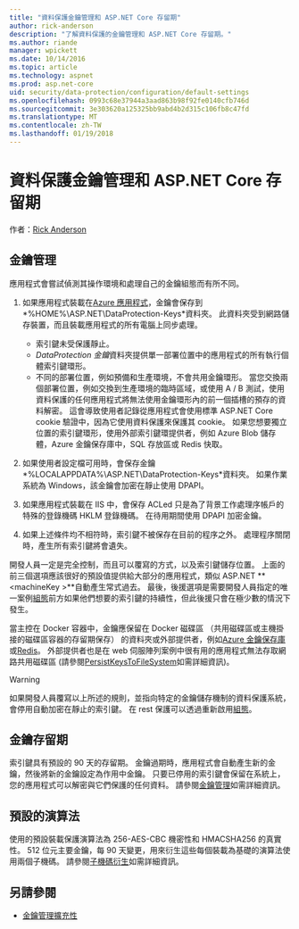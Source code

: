 ```yaml
---
title: "資料保護金鑰管理和 ASP.NET Core 存留期"
author: rick-anderson
description: "了解資料保護的金鑰管理和 ASP.NET Core 存留期。"
ms.author: riande
manager: wpickett
ms.date: 10/14/2016
ms.topic: article
ms.technology: aspnet
ms.prod: asp.net-core
uid: security/data-protection/configuration/default-settings
ms.openlocfilehash: 0993c68e37944a3aad863b98f92fe0140cfb746d
ms.sourcegitcommit: 3e303620a125325bb9abd4b2d315c106fb8c47fd
ms.translationtype: MT
ms.contentlocale: zh-TW
ms.lasthandoff: 01/19/2018
---
```

# <a name="data-protection-key-management-and-lifetime-in-aspnet-core"></a>資料保護金鑰管理和 ASP.NET Core 存留期

作者：[Rick Anderson](https://twitter.com/RickAndMSFT)

## <a name="key-management"></a>金鑰管理

應用程式會嘗試偵測其操作環境和處理自己的金鑰組態而有所不同。

1. 如果應用程式裝載在[Azure 應用程式](https://azure.microsoft.com/services/app-service/)，金鑰會保存到*%HOME%\ASP.NET\DataProtection-Keys*資料夾。 此資料夾受到網路儲存裝置，而且裝載應用程式的所有電腦上同步處理。
   * 索引鍵未受保護靜止。
   * *DataProtection 金鑰*資料夾提供單一部署位置中的應用程式的所有執行個體索引鍵環形。
   * 不同的部署位置，例如預備和生產環境，不會共用金鑰環形。 當您交換兩個部署位置，例如交換到生產環境的臨時區域，或使用 A / B 測試，使用資料保護的任何應用程式將無法使用金鑰環形內的前一個插槽的預存的資料解密。 這會導致使用者記錄從應用程式會使用標準 ASP.NET Core cookie 驗證中，因為它使用資料保護來保護其 cookie。 如果您想要獨立位置的索引鍵環形，使用外部索引鍵環提供者，例如 Azure Blob 儲存體，Azure 金鑰保存庫中，SQL 存放區或 Redis 快取。

1. 如果使用者設定檔可用時，會保存金鑰*%LOCALAPPDATA%\ASP.NET\DataProtection-Keys*資料夾。 如果作業系統為 Windows，該金鑰會加密在靜止使用 DPAPI。

1. 如果應用程式裝載在 IIS 中，會保存 ACLed 只是為了背景工作處理序帳戶的特殊的登錄機碼 HKLM 登錄機碼。 在待用期間使用 DPAPI 加密金鑰。

1. 如果上述條件均不相符時，索引鍵不被保存在目前的程序之外。 處理程序關閉時，產生所有索引鍵將會遺失。

開發人員一定是完全控制，而且可以覆寫的方式，以及索引鍵儲存位置。 上面的前三個選項應該很好的預設值提供給大部分的應用程式，類似 ASP.NET  **\<machineKey >**自動產生常式過去。 最後，後援選項是需要開發人員指定的唯一案例[組態](xref:security/data-protection/configuration/overview)前方如果他們想要的索引鍵的持續性，但此後援只會在極少數的情況下發生。

當主控在 Docker 容器中，金鑰應保留在 Docker 磁碟區 （共用磁碟區或主機掛接的磁碟區容器的存留期保存） 的資料夾或外部提供者，例如[Azure 金鑰保存庫](https://azure.microsoft.com/services/key-vault/)或[Redis](https://redis.io/)。 外部提供者也是在 web 伺服陣列案例中很有用的應用程式無法存取網路共用磁碟區 (請參閱[PersistKeysToFileSystem](xref:security/data-protection/configuration/overview#persistkeystofilesystem)如需詳細資訊)。

> [!WARNING]
> 如果開發人員覆寫以上所述的規則，並指向特定的金鑰儲存機制的資料保護系統，會停用自動加密在靜止的索引鍵。 在 rest 保護可以透過重新啟用[組態](xref:security/data-protection/configuration/overview)。

## <a name="key-lifetime"></a>金鑰存留期

索引鍵具有預設的 90 天的存留期。 金鑰過期時，應用程式會自動產生新的金鑰，然後將新的金鑰設定為作用中金鑰。 只要已停用的索引鍵會保留在系統上，您的應用程式可以解密與它們保護的任何資料。 請參閱[金鑰管理](xref:security/data-protection/implementation/key-management#key-expiration-and-rolling)如需詳細資訊。

## <a name="default-algorithms"></a>預設的演算法

使用的預設裝載保護演算法為 256-AES-CBC 機密性和 HMACSHA256 的真實性。 512 位元主要金鑰，每 90 天變更，用來衍生這些每個裝載為基礎的演算法使用兩個子機碼。 請參閱[子機碼衍生](xref:security/data-protection/implementation/subkeyderivation#additional-authenticated-data-and-subkey-derivation)如需詳細資訊。

## <a name="see-also"></a>另請參閱

* [金鑰管理擴充性](xref:security/data-protection/extensibility/key-management)
